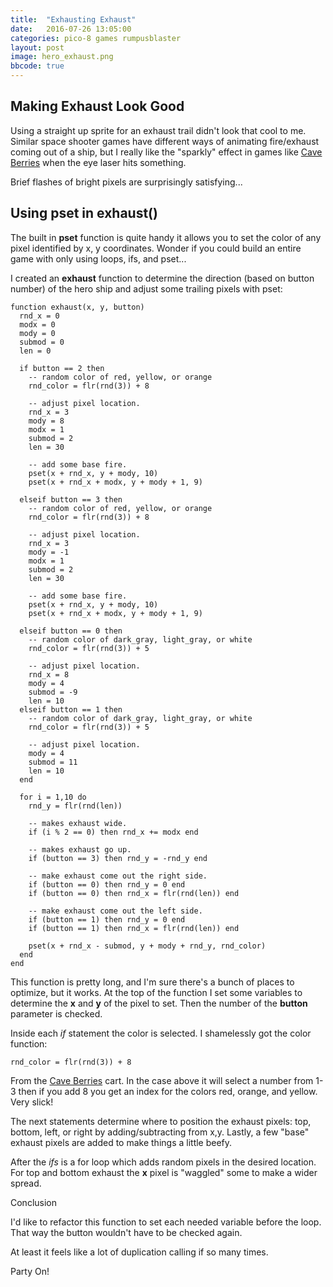 ```yaml
---
title:  "Exhausting Exhaust"
date:   2016-07-26 13:05:00
categories: pico-8 games rumpusblaster
layout: post
image: hero_exhaust.png
bbcode: true
---
```


## Making Exhaust Look Good

Using a straight up sprite for an exhaust trail didn't look that cool to me.  Similar space shooter games have different ways of animating fire/exhaust coming out of a ship, but I really like the "sparkly" effect in games like [Cave Berries](http://www.lexaloffle.com/bbs/?tid=1834) when the eye laser hits something.  

Brief flashes of bright pixels are surprisingly satisfying...

## Using pset in exhaust()

The built in **pset** function is quite handy it allows you to set the color of any pixel identified by x, y coordinates.  Wonder if you could build an entire game with only using loops, ifs, and pset...

I created an **exhaust** function to determine the direction (based on button number) of the hero ship and adjust some trailing pixels with pset:

```
function exhaust(x, y, button)
  rnd_x = 0
  modx = 0
  mody = 0
  submod = 0
  len = 0

  if button == 2 then
    -- random color of red, yellow, or orange
    rnd_color = flr(rnd(3)) + 8

    -- adjust pixel location.
    rnd_x = 3
    mody = 8
    modx = 1
    submod = 2
    len = 30

    -- add some base fire.
    pset(x + rnd_x, y + mody, 10)
    pset(x + rnd_x + modx, y + mody + 1, 9)

  elseif button == 3 then
    -- random color of red, yellow, or orange
    rnd_color = flr(rnd(3)) + 8

    -- adjust pixel location.
    rnd_x = 3
    mody = -1
    modx = 1
    submod = 2
    len = 30

    -- add some base fire.
    pset(x + rnd_x, y + mody, 10)
    pset(x + rnd_x + modx, y + mody + 1, 9)

  elseif button == 0 then
    -- random color of dark_gray, light_gray, or white
    rnd_color = flr(rnd(3)) + 5

    -- adjust pixel location.
    rnd_x = 8
    mody = 4
    submod = -9
    len = 10
  elseif button == 1 then
    -- random color of dark_gray, light_gray, or white
    rnd_color = flr(rnd(3)) + 5

    -- adjust pixel location.
    mody = 4
    submod = 11
    len = 10
  end

  for i = 1,10 do
    rnd_y = flr(rnd(len))

    -- makes exhaust wide.
    if (i % 2 == 0) then rnd_x += modx end

    -- makes exhaust go up.
    if (button == 3) then rnd_y = -rnd_y end

    -- make exhaust come out the right side.
    if (button == 0) then rnd_y = 0 end
    if (button == 0) then rnd_x = flr(rnd(len)) end

    -- make exhaust come out the left side.
    if (button == 1) then rnd_y = 0 end
    if (button == 1) then rnd_x = flr(rnd(len)) end

    pset(x + rnd_x - submod, y + mody + rnd_y, rnd_color)
  end
end
```

This function is pretty long, and I'm sure there's a bunch of places to optimize, but it works.  At the top of the function I set some variables to determine the **x** and **y** of the pixel to set.  Then the number of the **button** parameter is checked.  

Inside each *if* statement the color is selected.  I shamelessly got the color function:

```
rnd_color = flr(rnd(3)) + 8
```

From the [Cave Berries](http://www.lexaloffle.com/bbs/?tid=1834) cart.  In the case above it will select a number from 1-3 then if you add 8 you get an index for the colors red, orange, and yellow.  Very slick!

The next statements determine where to position the exhaust pixels: top, bottom, left, or right by adding/subtracting from x,y.  Lastly, a few "base" exhaust pixels are added to make things a little beefy.

After the *ifs* is a for loop which adds random pixels in the desired location.  For top and bottom exhaust the **x** pixel is "waggled" some to make a wider spread.  

Conclusion

I'd like to refactor this function to set each needed variable before the loop. That way the button wouldn't have to be checked again.  

At least it feels like a lot of duplication calling if so many times.

Party On!
